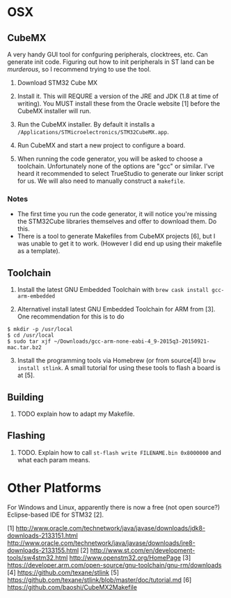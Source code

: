 # OSX
## CubeMX

A very handy GUI tool for confguring peripherals, clocktrees, etc. Can generate init code. Figuring out how to init peripherals in ST land can be _murderous_, so I recommend trying to use the tool.

1. Download STM32 Cube MX

2. Install it. This will REQURE a version of the JRE and JDK (1.8 at time of writing). You MUST install these from the Oracle website [1] before the CubeMX installer will run.

3. Run the CubeMX installer. By default it installs a `/Applications/STMicroelectronics/STM32CubeMX.app`.

4. Run CubeMX and start a new project to configure a board.

5. When running the code generator, you will be asked to choose a toolchain. Unfortunately none of the options are "gcc" or similar. I've heard it recommended to select TrueStudio to generate our linker script for us. We will also need to manually construct a `makefile`.


### Notes

* The first time you run the code generator, it will notice you're missing the STM32Cube libraries themselves and offer to download them. Do this.
* There is a tool to generate Makefiles from CubeMX projects [6], but I was unable to get it to work. (However I did end up using their makefile as a template).

## Toolchain

1. Install the latest GNU Embedded Toolchain with `brew cask install gcc-arm-embedded`

2. Alternativel install latest GNU Embedded Toolchain for ARM from [3]. One recommendation for this is to do

```
$ mkdir -p /usr/local
$ cd /usr/local
$ sudo tar xjf ~/Downloads/gcc-arm-none-eabi-4_9-2015q3-20150921-mac.tar.bz2
```

3. Install the programming tools via Homebrew (or from source[4]) `brew install stlink`. A small tutorial for using these tools to flash a board is at [5].

## Building

1. TODO explain how to adapt my Makefile.

## Flashing

1. TODO. Explain how to call `st-flash write FILENAME.bin 0x8000000` and what each param means.

# Other Platforms

For Windows and Linux, apparently there is now a free (not open source?) Eclipse-based IDE for STM32 [2].



[1] http://www.oracle.com/technetwork/java/javase/downloads/jdk8-downloads-2133151.html http://www.oracle.com/technetwork/java/javase/downloads/jre8-downloads-2133155.html
[2] http://www.st.com/en/development-tools/sw4stm32.html http://www.openstm32.org/HomePage
[3] https://developer.arm.com/open-source/gnu-toolchain/gnu-rm/downloads
[4] https://github.com/texane/stlink
[5] https://github.com/texane/stlink/blob/master/doc/tutorial.md
[6] https://github.com/baoshi/CubeMX2Makefile

